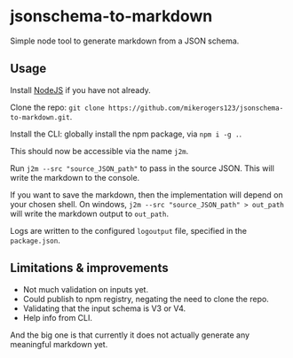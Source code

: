 # jsonschema-to-markdown
Simple node tool to generate markdown from a JSON schema.

## Usage
Install [NodeJS](https://nodejs.org/en/) if you have not already.

Clone the repo: `git clone https://github.com/mikerogers123/jsonschema-to-markdown.git`.

Install the CLI: globally install the npm package, via `npm i -g .`.

This should now be accessible via the name `j2m`.

Run `j2m --src "source_JSON_path"` to pass in the source JSON. This will write the markdown to the console.

If you want to save the markdown, then the implementation will depend on your chosen shell. On windows, `j2m --src "source_JSON_path" > out_path` will write the markdown output to `out_path`.

Logs are written to the configured `logoutput` file, specified in the `package.json`.

## Limitations & improvements
- Not much validation on inputs yet.
- Could publish to npm registry, negating the need to clone the repo.
- Validating that the input schema is V3 or V4.
- Help info from CLI.

And the big one is that currently it does not actually generate any meaningful markdown yet.
